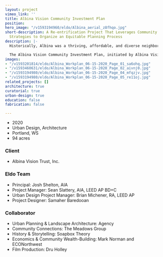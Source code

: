 ```yaml
---
layout: project
vimeo_link: ''
title: Albina Vision Community Investment Plan
position: 
hero_image: "/v1593194960/eldo/Albina_aerial_z8fhqo.jpg"
short-description: A Re-entrification Project That Leverages Community Wealth-Building
  Strategies to Organize an Equitable Planning Process
description: |-
  Historically, Albina was a thriving, affordable, and diverse neighborhood. Over the last 50 years, successive waves of urban renewal, interstate freeway construction, and a modern development framework that valued large, inwardly facing civic spaces displaced the people who lived there. The result is unacceptable. On the one hand, Albina is home to some of Portland’s most dynamic civic and entertainment venues—where a diversity of people come together. On the other hand, it is about 94 acres of central city real estate where some of our most conspicuous challenges converge: a lack of affordable housing and resulting homelessness; a maze of transportation infrastructure; the patchwork of private and public land ownership that makes pedestrian access to the east bank of the Willamette River impossible; and finally, the painful reminder of the intergenerational damage of displacement.

  The Albina Vision Community Investment Plan, initiated by Albina Vision Trust Inc. (AVT), seeks to create a vision and framework for an inclusive community while healing the wounds of previous urban development that displaced and disempowered Portland’s Black community. A wide range of community partners have worked to produce a development vision that lays the groundwork for investment in a diverse community. The vision is anchored by equitable public park spaces that seamlessly connect to the river and its surrounding neighborhoods. It is time to take the next step and transform the vision into action, coordinating and integrating community values and intentions with needed public, private, and community investment. The Albina Vision Community Investment Plan (AVCIP) aims to illustrate how a community anchored in sustained affordability, livability, and diversity can provide value to Lower Albina. Moreover, it will authentically involve the community in shaping a place that serves their needs while simultaneously considering financially feasible strategies for accomplishing this work over time.
images:
- "/v1593201814/eldo/Albina_Workplan_06-15-2020_Page_01_sa6ohq.jpg"
- "/v1593460631/eldo/Albina_Workplan_06-15-2020_Page_02_aivnj0.jpg"
- "/v1593194980/eldo/Albina_Workplan_06-15-2020_Page_04_mfqzjv.jpg"
- "/v1593194980/eldo/Albina_Workplan_06-15-2020_Page_05_re11oj.jpg"
related_projects: []
architecture: true
curatorial: true
urban-design: true
education: false
fabrication: false

---
```

* 2020
* Urban Design, Architecture
* Portland, WS
* 94 acres

### Client

* Albina Vision Trust, Inc.

### Eldo Team

* Principal: Josh Shelton, AIA
* Project Manager: Sean Slattery, AIA, LEED AP BD+C
* Urban Design Project Manager: Brian Michener, RA, LEED AP
* Project Designer: Samaher Baredooan

### Collaborator

* Urban Planning & Landscape Architecture: Agency
* Community Connections: The Meadows Group
* History & Storytelling: Soapbox Theory
* Economics & Community Wealth-Building: Mark Norman and ECONorthwest
* Film Production: Dru Holley